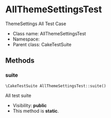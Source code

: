 AllThemeSettingsTest
===============

ThemeSettings All Test Case




* Class name: AllThemeSettingsTest
* Namespace: 
* Parent class: CakeTestSuite







Methods
-------


### suite

    \CakeTestSuite AllThemeSettingsTest::suite()

All test suite



* Visibility: **public**
* This method is **static**.



